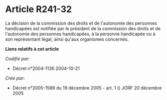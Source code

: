 # Article R241-32

La décision de la commission des droits et de l'autonomie des personnes handicapées est notifiée par le président de la
commission des droits et de l'autonomie des personnes handicapées, à la personne handicapée ou à son représentant légal,
ainsi qu'aux organismes concernés.

**Liens relatifs à cet article**

_Codifié par_:

  - Décret n°2004-1136 2004-10-21

_Créé par_:

  - Décret n°2005-1589 du 19 décembre 2005 - art. 1 () JORF 20 décembre 2005
